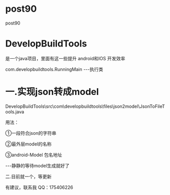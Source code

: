 # post90
post90

# DevelopBuildTools
 是一个java项目，里面有这一些提升 android和IOS 开发效率
 
 com.developbuildtools.RunningMain ---执行类

# 一.实现json转成model

 DevelopBuildTools\src\com\developbuildtools\files\json2model\JsonToFileTools.java
 
用法：

 ①一段符合json的字符串
 
 ②最外层model的名称
 
 ③android-Model 包名地址
 
 ---静静的等待model生成就好了

二.目前就一个，等更新

有建议，联系我 QQ：175406226
